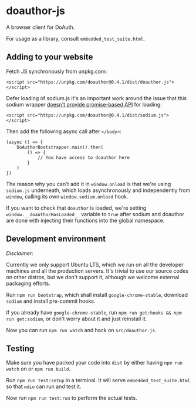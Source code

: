 # doauthor-js

A browser client for DoAuth.

For usage as a library, consult `embedded_test_suite.html`.

## Adding to your website

Fetch JS synchronously from unpkg.com:

```
<script src="https://unpkg.com/doauthor@0.4.1/dist/doauthor.js"></script>
```

Defer loading of sodium.js it's an important work around the issue that this sodium wrapper [doesn't provide promise-based API](https://github.com/jedisct1/libsodium.js/issues/284) for loading:

```
<script src="https://unpkg.com/doauthor@0.4.1/dist/sodium.js"></script>
```

Then add the following async call after `</body>`:

```
(async () => {
    DoAuthorBootstrapper.main().then(
        () => {
            // You have access to doauthor here
        }
    )
})
```

The reason why you can't add it in `window.onload` is that we're using `sodium.js` underneath, which loads asynchronously and independently from `window`, calling its own `window.sodium.onload` hook.

If you want to check that `doauthor` is loaded, we're setting `window.__doauthorHasLoaded__` variable to `true` after sodium and doauthor are done with injecting their functions into the global namespace.

## Development environment

*Disclaimer*:

Currently we only support Ubuntu LTS, which we run on all the developer machines and all the production servers.
It's trivial to use our source codes on other distros, but we don't support it, although we welcome external packaging efforts.

Run `npm run bootstrap`, which shall install `google-chrome-stable`, download `sodium` and install pre-commit hooks.

If you already have `google-chrome-stable`, run `npm run get:hooks && npm run get:sodium`, or don't worry about it and just reinstall it.

Now you can run `npm run watch` and hack on `src/doauthor.js`.

## Testing

Make sure you have packed your code into `dist` by either having `npm run watch` on or `npm run build`.

Run `npm run test:setup` in a terminal. It will serve `embedded_test_suite.html` so that `wdio` can run and test it.

Now run `npm run test:run` to perform the actual tests.
